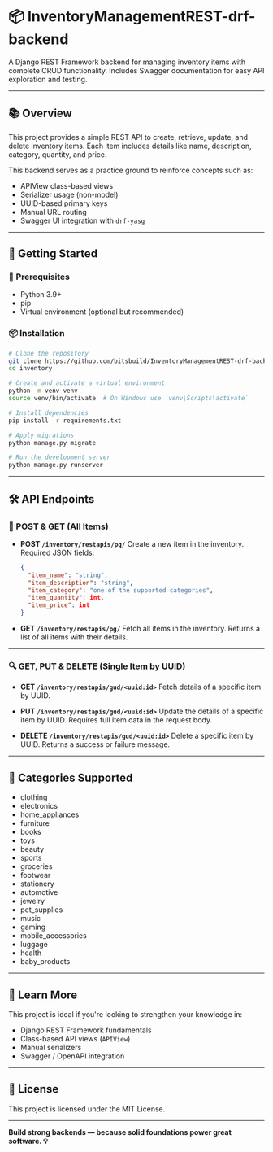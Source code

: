 # 📦 InventoryManagementREST-drf-backend

A Django REST Framework backend for managing inventory items with complete CRUD functionality. Includes Swagger documentation for easy API exploration and testing.

---

## 📚 Overview

This project provides a simple REST API to create, retrieve, update, and delete inventory items. Each item includes details like name, description, category, quantity, and price.

This backend serves as a practice ground to reinforce concepts such as:

- APIView class-based views
- Serializer usage (non-model)
- UUID-based primary keys
- Manual URL routing
- Swagger UI integration with `drf-yasg`

---

## 🚀 Getting Started

### 🔧 Prerequisites

- Python 3.9+
- pip
- Virtual environment (optional but recommended)

### 📦 Installation

```bash
# Clone the repository
git clone https://github.com/bitsbuild/InventoryManagementREST-drf-backend-basics-reinforcement.git
cd inventory

# Create and activate a virtual environment
python -m venv venv
source venv/bin/activate  # On Windows use `venv\Scripts\activate`

# Install dependencies
pip install -r requirements.txt

# Apply migrations
python manage.py migrate

# Run the development server
python manage.py runserver
````

---

## 🛠️ API Endpoints

### 🧾 POST & GET (All Items)

* **POST `/inventory/restapis/pg/`**
  Create a new item in the inventory.
  Required JSON fields:

  ```json
  {
    "item_name": "string",
    "item_description": "string",
    "item_category": "one of the supported categories",
    "item_quantity": int,
    "item_price": int
  }
  ```

* **GET `/inventory/restapis/pg/`**
  Fetch all items in the inventory. Returns a list of all items with their details.

---

### 🔍 GET, PUT & DELETE (Single Item by UUID)

* **GET `/inventory/restapis/gud/<uuid:id>`**
  Fetch details of a specific item by UUID.

* **PUT `/inventory/restapis/gud/<uuid:id>`**
  Update the details of a specific item by UUID. Requires full item data in the request body.

* **DELETE `/inventory/restapis/gud/<uuid:id>`**
  Delete a specific item by UUID. Returns a success or failure message.

---

## 📑 Categories Supported

* clothing
* electronics
* home\_appliances
* furniture
* books
* toys
* beauty
* sports
* groceries
* footwear
* stationery
* automotive
* jewelry
* pet\_supplies
* music
* gaming
* mobile\_accessories
* luggage
* health
* baby\_products

---

## 🧠 Learn More

This project is ideal if you're looking to strengthen your knowledge in:

* Django REST Framework fundamentals
* Class-based API views (`APIView`)
* Manual serializers
* Swagger / OpenAPI integration

---

## 🪪 License

This project is licensed under the MIT License.

---

**Build strong backends — because solid foundations power great software. 💡**
